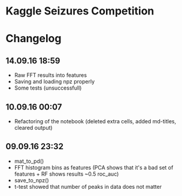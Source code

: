 # Kaggle Seizures Competition

# Changelog

## 14.09.16 18:59

* Raw FFT results into features
* Saving and loading npz properly
* Some tests (unsuccessfull)

## 10.09.16 00:07

* Refactoring of the notebook (deleted extra cells, added md-titles, cleared output)

## 09.09.16 23:32

* mat_to_pd()
* FFT histogram bins as features (PCA shows that it's a bad set of features + RF shows results ~0.5 roc_auc)
* save_to_npz()
* t-test showed that number of peaks in data does not matter 
